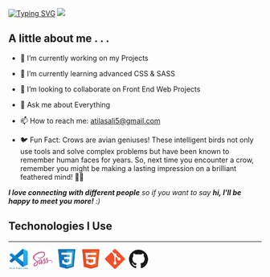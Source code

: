 [![Typing SVG](https://readme-typing-svg.demolab.com?font=Fira+Code&pause=1000&color=D32F2F&vCenter=true&width=310&height=35&lines=Hi+there%2C+my+name's+Atila)](https://git.io/typing-svg)
<img src="https://media.giphy.com/media/JK0zT66XpywFB7ckYL/giphy.gif" width="70">

## A little about me . . .

- 🔭 I’m currently working on my Projects

- 🌱 I’m currently learning advanced CSS & SASS

- 👯 I’m looking to collaborate on Front End Web Projects

- 💬 Ask me about Everything

- 📫 How to reach me: atilasali5@gmail.com

- 🐦 Fun Fact: Crows are avian geniuses! These intelligent birds not only use tools and solve complex problems but have been known
  to remember human faces for years. So, next time you encounter a crow, remember you might be making a lasting impression on a brilliant feathered mind! 🧠🦅

<em><b>I love connecting with different people</b> so if you want to say <b>hi, I'll be happy to meet you more!</b> :)</em>

## Techonologies I Use
---

<div>
    <img src="https://github.com/devicons/devicon/blob/master/icons/vscode/vscode-original-wordmark.svg" title="Visual Studio Code" alt="Visual Studio Code" height="40"/>&nbsp;
    <img src="https://github.com/devicons/devicon/blob/master/icons/sass/sass-original.svg" title="Sass" alt="Sass" height="40"/>&nbsp;
    <img src="https://github.com/devicons/devicon/blob/master/icons/css3/css3-original.svg" title="CSS" alt="CSS" height="40"/>&nbsp;
    <img src="https://github.com/devicons/devicon/blob/master/icons/html5/html5-original.svg" title="HTML 5" alt="HTML 5" height="40"/>&nbsp;
    <img src="https://github.com/devicons/devicon/blob/master/icons/git/git-original.svg" title="Git" alt="Git" height="40"/>&nbsp;
    <img src="https://github.com/devicons/devicon/blob/master/icons/github/github-original.svg" title="GitHub" alt="GitHub" height="40"/>&nbsp;
</div>